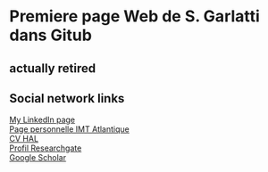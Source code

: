 # Premiere page Web de S. Garlatti dans Gitub

## actually retired
## Social network links
<div id="Linkedin">
 <a href="https://www.linkedin.com/in/sergegarlatti/" target="_blank" rel="noopener noreferrer"> My LinkedIn page</a>
</div>
<div id="Page personnelle IMT Atlantique">
<a href="https://www.imt-atlantique.fr/fr/personne/serge-garlatti" target="_blank" rel="noopener noreferrer"> Page personnelle IMT Atlantique </a>
</div>
<div id="Page personnelle HAL">
<a href="https://cv.archives-ouvertes.fr/serge-garlatti" target="_blank"rel="noopener noreferrer" > CV HAL </a>
</div>
<div id="Profil Researchgate">
<a href="https://www.researchgate.net/profile/Serge-Garlatti" target="_blank" rel="noopener noreferrer" > Profil Researchgate </a>
</div>
<div id="Google Scholar">
<a href="https://scholar.google.fr/citations?view_op=list_works&hl=fr&user=yCdOUkUAAAAJ&gmla=AJsN-F4mAq6P6-KVZwH0xdTrWGOMPNylF17kmPamTpVtKMETOQYq3NsLYgnrtCyD9yfGnEsf-mLDGHS21FCEmocw8j3Po4YIT2-aBtx3d090iG4hJvnSRX7FSmTglHkyRBrAWAYMy6kQcCSEVlVCTKpAuL_AG94i5F2mYOT-s6Wfe_zmeg5oOFU" 
  target="_blank" rel="noopener noreferrer"> Google Scholar </a>
</div>
